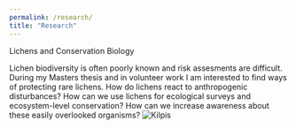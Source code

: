 ```yaml
---
permalink: /research/
title: "Research"
---
```


Lichens and Conservation Biology

Lichen biodiversity is often poorly known and risk assesments are difficult. During my Masters thesis and in volunteer work I am interested to find ways of protecting rare lichens. How do lichens react to anthropogenic disturbances? How can we use lichens for ecological surveys and ecosystem-level conservation? How can we increase awareness about these easily overlooked organisms?
![Kilpis](/Lilith-Weber.github.io/images/KilpisjarviMap.png)
